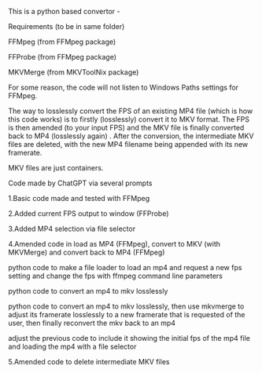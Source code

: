 This is a python based convertor - 

Requirements (to be in same folder)

FFMpeg (from FFMpeg package)

FFProbe (from FFMpeg package)

MKVMerge (from MKVToolNix package)

For some reason, the code will not listen to Windows Paths settings for FFMpeg.

The way to losslessly convert the FPS of an existing MP4 file (which is how this code works) is to firstly (losslessly) convert it to MKV format. The FPS is then amended (to your input FPS) and the MKV file is finally converted back to MP4 (losslessly again) . After the conversion, the intermediate MKV files are deleted, with the new MP4 filename being appended with its new framerate.

MKV files are just containers. 


Code made by ChatGPT via several prompts 

1.Basic code made and tested with FFMpeg

2.Added current FPS output to window (FFProbe)

3.Added MP4 selection via file selector

4.Amended code in load as MP4 (FFMpeg), convert to MKV (with MKVMerge) and convert back to MP4 (FFMpeg)

python code to make a file loader to load an mp4 and request a new fps setting and change the fps with ffmpeg command line parameters

python code to convert an mp4 to mkv losslessly

python code to convert an mp4 to mkv losslessly, then use mkvmerge to adjust its framerate losslessly to a new framerate that is requested of the user, then finally reconvert the mkv back to an mp4

adjust the previous code to include it showing the initial fps of the mp4 file and loading the mp4 with a file selector

5.Amended code to delete intermediate MKV files



 
